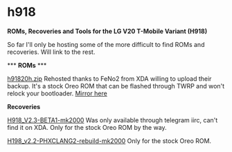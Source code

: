 # h918
**ROMs, Recoveries and Tools for the LG V20 T-Mobile Variant (H918)**

So far I'll only be hosting some of the more difficult to find ROMs and recoveries.
Will link to the rest.
 
*** **ROMs** ***

[h91820h.zip](https://www.mediafire.com/file/1582qcg5ny3whn4/H91820h.zip/file)
Rehosted thanks to FeNo2 from XDA willing to upload their backup. It's a stock Oreo ROM that can be flashed through TWRP and won't relock your bootloader.
[Mirror here](https://drive.google.com/file/d/1IdvTrxHrqj7DP19PKdko2-98pB3kARpG/view?usp=drive_link)


**Recoveries**

[H918_V2.3-BETA1-mk2000](https://github.com/breadland/h918/releases/download/Recoveries/H918_v2.3-BETA1-mk2000.zip)
Was only available through telegram iirc, can't find it on XDA. Only for the stock Oreo ROM by the way.



[H198_v2.2-PHXCLANG2-rebuild-mk2000](https://github.com/breadland/h918/releases/download/Recoveries/H918_v2.2-PHXCLANG2-rebuild-mk2000.zip)
Only for the stock Oreo ROM.
